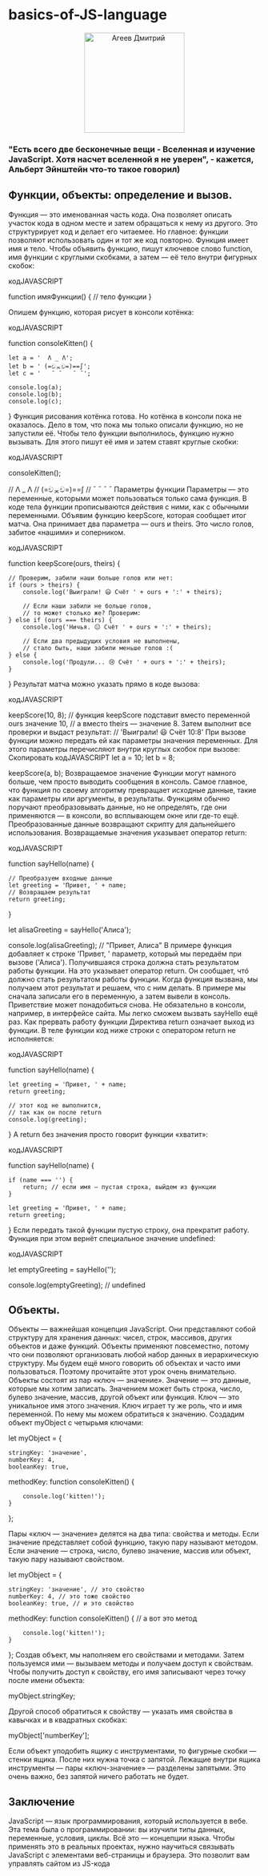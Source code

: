 # basics-of-JS-language

<p align="center"><img src="https://scontent-sea1-1.xx.fbcdn.net/v/t1.0-9/127142444_1292068024474820_2603593254457549792_n.jpg?_nc_cat=102&ccb=2&_nc_sid=09cbfe&_nc_ohc=lNfmQJfCcfsAX8gUG9A&_nc_ht=scontent-sea1-1.xx&oh=3c479f78bd67447aba87782e3e0b6fe8&oe=5FEEA4FC" width="200" alt="Агеев Дмитрий"></p>

### "Есть всего две бесконечные вещи - Вселенная и изучение JavaScript. Хотя насчет вселенной я не уверен", - кажется, Альберт Эйнштейн что-то такое говорил)
    

## Функции, объекты: определение и вызов.

Функция — это именованная часть кода. Она позволяет описать участок кода в одном месте и затем обращаться к нему из другого. Это структурирует код и делает его читаемее. Но главное: функции позволяют использовать один и тот же код повторно.
Функция имеет имя и тело. Чтобы объявить функцию, пишут ключевое слово function, имя функции с круглыми скобками, а затем — её тело внутри фигурных скобок:

кодJAVASCRIPT

function имяФункции() {
    // тело функции
} 

Опишем функцию, которая рисует в консоли котёнка:

кодJAVASCRIPT

function consoleKitten() {

    let a = '  Λ _ Λ';
    let b = ' (=චᆽච=)==∫';
    let c = '   ˉ ˉ   ˉ ˉ';

    console.log(a); 
    console.log(b); 
    console.log(c);
} 
Функция рисования котёнка готова. Но котёнка в консоли пока не оказалось. Дело в том, что пока мы только описали функцию, но не запустили её. Чтобы тело функции выполнилось, функцию нужно вызывать. Для этого пишут её имя и затем ставят круглые скобки:

кодJAVASCRIPT

consoleKitten();

//  Λ _ Λ
// (=චᆽච=)==∫
//  ˉ ˉ ˉ ˉ 
Параметры функции
Параметры — это переменные, которыми может пользоваться только сама функция.
В коде тела функции прописываются действия с ними, как с обычными переменными.
Объявим функцию keepScore, которая сообщает итог матча. Она принимает два параметра — ours и theirs. Это число голов, забитое «нашими» и соперником.

кодJAVASCRIPT

function keepScore(ours, theirs) {

    // Проверим, забили наши больше голов или нет:
    if (ours > theirs) {
        console.log('Выиграли! 😃 Счёт ' + ours + ':' + theirs);

        // Если наши забили не больше голов,
        // то может столько же? Проверим:
    } else if (ours === theirs) {
        console.log('Ничья. 😐 Счёт ' + ours + ':' + theirs);

        // Если два предыдущих условия не выполнены,
        // стало быть, наши забили меньше голов :(
    } else {
        console.log('Продули... 😢 Счёт ' + ours + ':' + theirs);
    }
} 
Результат матча можно указать прямо в коде вызова:

кодJAVASCRIPT

keepScore(10, 8);
// функция keepScore подставит вместо переменной ours значение 10,
// а вместо theirs — значение 8. Затем выполнит все проверки и выдаст результат:
// 'Выиграли! 😃 Счёт 10:8' 
При вызове функции можно передать ей как параметры значения переменных. Для этого параметры перечисляют внутри круглых скобок при вызове:
Скопировать кодJAVASCRIPT
let a = 10; 
let b = 8;

keepScore(a, b); 
Возвращаемое значение
Функции могут намного больше, чем просто выводить сообщения в консоль. Самое главное, что функция по своему алгоритму превращает исходные данные, такие как параметры или аргументы, в результаты.
Функциям обычно поручают преобразовывать данные, но не определять, где они применяются — в консоли, во всплывающем окне или где-то ещё. Преобразованные данные возвращают скрипту для дальнейшего использования.
Возвращаемые значения указывает оператор return:

кодJAVASCRIPT

function sayHello(name) {

    // Преобразуем входные данные
    let greeting = 'Привет, ' + name;
    // Возвращаем результат
    return greeting;    
}

let alisaGreeting = sayHello('Алиса');

console.log(alisaGreeting); // "Привет, Алиса" 
В примере функция добавляет к строке 'Привет, ' параметр, который мы передаём при вызове ('Алиса'). Получившаяся строка должна стать результатом работы функции. На это указывает оператор return. Он сообщает, чтó должно стать результатом работы функции.
Когда функция вызвана, мы получаем этот результат и решаем, что с ним делать. В примере мы сначала записали его в переменную, а затем вывели в консоль.
Приветствие может понадобиться снова. Не обязательно в консоли, например, в интерфейсе сайта. Мы легко сможем вызвать sayHello ещё раз.
Как прервать работу функции
Директива return означает выход из функции. В теле функции код ниже строки с оператором return не исполняется:

кодJAVASCRIPT

function sayHello(name) {    

    let greeting = 'Привет, ' + name;    
    return greeting;

    // этот код не выполнится,
    // так как он после return    
    console.log(greeting);
} 
А return без значения просто говорит функции «хватит»:

кодJAVASCRIPT

function sayHello(name) {

    if (name === '') {
        return; // если имя — пустая строка, выйдем из функции
    }

    let greeting = 'Привет, ' + name;    
    return greeting;
} 
Если передать такой функции пустую строку, она прекратит работу. Функция при этом вернёт специальное значение undefined:

кодJAVASCRIPT

let emptyGreeting = sayHello('');

console.log(emptyGreeting); // undefined 


## Объекты.

Объекты — важнейшая концепция JavaScript. Они представляют собой структуру для хранения данных: чисел, строк, массивов, других объектов и даже функций. Объекты применяют повсеместно, потому что они позволяют организовать любой набор данных в иерархическую структуру. Мы будем ещё много говорить об объектах и часто ими пользоваться. Поэтому прочитайте этот урок очень внимательно.
Объекты состоят из пар «ключ — значение». Значение — это данные, которые мы хотим записать. Значением может быть строка, число, булево значение, массив, другой объект или функция. Ключ — это уникальное имя этого значения. Ключ играет ту же роль, что и имя переменной. По нему мы можем обратиться к значению.
Создадим объект myObject с четырьмя ключами:

let myObject = {

    stringKey: 'значение',
    numberKey: 4,
    booleanKey: true,
  methodKey: function consoleKitten() {
  
        console.log('kitten!');
    }
}; 

Пары «ключ — значение» делятся на два типа: свойства и методы.
Если значение представляет собой функцию, такую пару называют методом.
Если значение — строка, число, булево значение, массив или объект, такую пару называют свойством.

let myObject = {

    stringKey: 'значение', // это свойство
    numberKey: 4, // это тоже свойство
    booleanKey: true, // и это свойство
  
  methodKey: function consoleKitten() {   // а вот это метод
  
        console.log('kitten!');
    }
}; 
Создав объект, мы наполняем его свойствами и методами. Затем пользуемся ими — вызываем методы и получаем доступ к свойствам. Чтобы получить доступ к свойству, его имя записывают через точку после имени объекта:

myObject.stringKey; 

Другой способ обратиться к свойству — указать имя свойства в кавычках и в квадратных скобках:

myObject['numberKey']; 

Если объект уподобить ящику с инструментами, то фигурные скобки — стенки ящика. После них нужна точка с запятой. Лежащие внутри ящика инструменты — пары «ключ-значение» — разделены запятыми. Это очень важно, без запятой ничего работать не будет.

## Заключение

JavaScript — язык программирования, который используется в вебе. Эта тема была о программировании: вы изучили типы данных, переменные, условия, циклы. Всё это — концепции языка.
Чтобы применять это в реальных проектах, нужно научиться связывать JavaScript с элементами веб-страницы и браузера. Это позволит вам управлять сайтом из JS-кода

